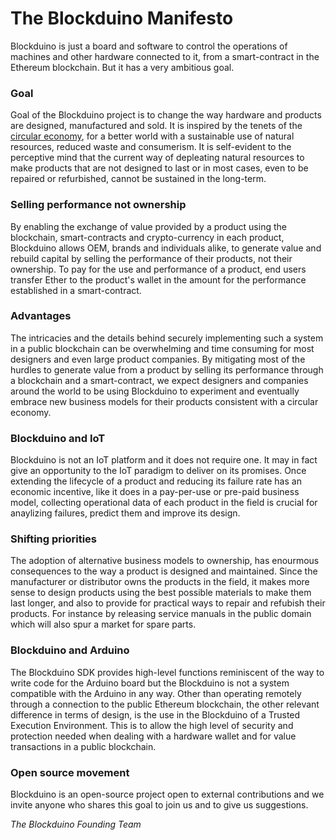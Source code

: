 # The Blockduino Manifesto
Blockduino is just a board and software to control the operations of machines and other hardware connected to it, from a smart-contract in the Ethereum blockchain. But it has a very ambitious goal.

### Goal
Goal of the Blockduino project is to change the way hardware and products are designed, manufactured and sold. It is inspired by the tenets of the [circular economy](https://www.ellenmacarthurfoundation.org/circular-economy), for a better world with a sustainable use of natural resources, reduced waste and consumerism. It is self-evident to the perceptive mind that the current way of depleating natural resources to make products that are not designed to last or in most cases, even to be repaired or refurbished, cannot be sustained in the long-term.

### Selling performance not ownership
By enabling the exchange of value provided by a product using the blockchain, smart-contracts and crypto-currency in each product, Blockduino allows OEM, brands and individuals alike, to generate value and rebuild capital by selling the performance of their products, not their ownership. To pay for the use and performance of a product, end users transfer Ether to the product's wallet in the amount for the performance established in a smart-contract. 

### Advantages
The intricacies and the details behind securely implementing such a system in a public blockchain can be overwhelming and time consuming for most designers and even large product companies. By mitigating most of the hurdles to generate value from a product by selling its performance through a blockchain and a smart-contract, we expect designers and companies around the world to be using Blockduino to experiment and eventually embrace new business models for their products consistent with a circular economy.

### Blockduino and IoT
Blockduino is not an IoT platform and it does not require one. It may in fact give an opportunity to the IoT paradigm to deliver on its promises. Once extending the lifecycle of a product and reducing its failure rate has an economic incentive, like it does in a pay-per-use or pre-paid business model, collecting operational data of each product in the field is crucial for anaylizing failures, predict them and improve its design.

### Shifting priorities
The adoption of alternative business models to ownership, has enourmous consequences to the way a product is designed and maintained. Since the manufacturer or distributor owns the products in the field, it makes more sense to design products using the best possible materials to make them last longer, and also to provide for practical ways to repair and refubish their products. For instance by releasing service manuals in the public domain which will also spur a market for spare parts.

### Blockduino and Arduino
The Blockduino SDK provides high-level functions reminiscent of the way to write code for the Arduino board but the Blockduino is not a system compatible with the Arduino in any way. Other than operating remotely through a connection to the public Ethereum blockchain, the other relevant difference in terms of design, is the use in the Blockduino of a Trusted Execution Environment. This is to allow the high level of security and protection needed when dealing with a hardware wallet and for value transactions in a public blockchain. 

### Open source movement
Blockduino is an open-source project open to external contributions and we invite anyone who shares this goal to join us and to give us suggestions.

_The Blockduino Founding Team_
